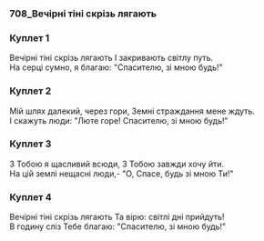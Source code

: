 ### 708_Вечірні тіні скрізь лягають
### Куплет 1
Вечірні тіні скрізь лягають І закривають світлу путь. <br/>На серці сумно, я благаю: "Спасителю, зі мною будь!"
### Куплет 2
Мій шлях далекий, через гори, Земні страждання мене ждуть. <br/>І скажуть люди: "Люте горе! Спасителю, зі мною будь!"
### Куплет 3
З Тобою я щасливий всюди, З Тобою завжди хочу йти. <br/>На цій землі нещасні люди,- "О, Спасе, будь зі мною Ти!"
### Куплет 4
Вечірні тіні скрізь лягають Та вірю: світлі дні прийдуть! <br/>В годину сліз Тебе благаю: "Спасителю, зі мною будь!"
